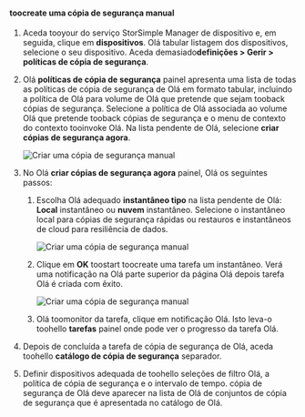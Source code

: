 
<!--author=alkohli last changed: 01/20/2017-->

#### <a name="toocreate-a-manual-backup"></a>toocreate uma cópia de segurança manual

1. Aceda tooyour do serviço StorSimple Manager de dispositivo e, em seguida, clique em **dispositivos**. Olá tabular listagem dos dispositivos, selecione o seu dispositivo. Aceda demasiado**definições > Gerir > políticas de cópia de segurança**.

2. Olá **políticas de cópia de segurança** painel apresenta uma lista de todas as políticas de cópia de segurança de Olá em formato tabular, incluindo a política de Olá para volume de Olá que pretende que sejam tooback cópias de segurança. Selecione a política de Olá associada ao volume Olá que pretende tooback cópias de segurança e o menu de contexto do contexto tooinvoke Olá. Na lista pendente de Olá, selecione **criar cópias de segurança agora**.

    ![Criar uma cópia de segurança manual](./media/storsimple-8000-create-manual-backup/createmanualbu1.png)

3. No Olá **criar cópias de segurança agora** painel, Olá os seguintes passos:

    1. Escolha Olá adequado **instantâneo tipo** na lista pendente de Olá: **Local** instantâneo ou **nuvem** instantâneo. Selecione o instantâneo local para cópias de segurança rápidas ou restauros e instantâneos de cloud para resiliência de dados.

        ![Criar uma cópia de segurança manual](./media/storsimple-8000-create-manual-backup/createmanualbu2.png)

    2. Clique em **OK** toostart toocreate uma tarefa um instantâneo. Verá uma notificação na Olá parte superior da página Olá depois tarefa Olá é criada com êxito.

        ![Criar uma cópia de segurança manual](./media/storsimple-8000-create-manual-backup/createmanualbu4.png)

    3. Olá toomonitor da tarefa, clique em notificação Olá. Isto leva-o toohello **tarefas** painel onde pode ver o progresso da tarefa Olá.


5. Depois de concluída a tarefa de cópia de segurança de Olá, aceda toohello **catálogo de cópia de segurança** separador.

6. Definir dispositivos adequada de toohello seleções de filtro Olá, a política de cópia de segurança e o intervalo de tempo. cópia de segurança de Olá deve aparecer na lista de Olá de conjuntos de cópia de segurança que é apresentada no catálogo de Olá.


